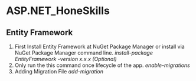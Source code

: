 # ASP.NET_HoneSkills

## Entity Framework 
1. First Install Entity Framework at NuGet Package Manager or install via NuGet Package Manager command line.
_install-package EntityFramework -version x.x.x (Optional)_
2. Only run the this command once lifecycle of the app.
_enable-migrations_
3. Adding Migration File
_add-migration <title> -Force(Optional)_
4. Updating Database
_update-database_
5. Downgrading Database to its Specified Version
_update-database -TargetMigration:<name>_ 
